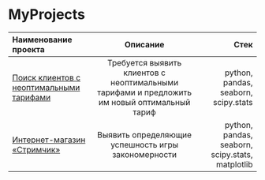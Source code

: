 # MyProjects
|Наименование проекта  |Описание  | Стек |
|:------------- |:---------------:| -------------:|
| [Поиск клиентов с неоптимальными тарифами](https://github.com/nikus96/MyProjects/tree/main/Project1)     | Требуется выявить клиентов с неоптимальными тарифами и предложить им новый оптимальный тариф |  python, pandas, seaborn, scipy.stats   |
| [Интернет-магазин «Стримчик»](https://github.com/nikus96/MyProjects/tree/main/Project2)      | Выявить определяющие успешность игры закономерности        |        python, pandas, seaborn, scipy.stats,  matplotlib   |

